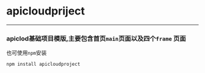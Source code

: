# apicloudpriject
---
### apiclod基础项目模版,主要包含首页`main`页面以及四个`frame` 页面

也可使用`npm`安装
```
npm install apicloudproject
```
